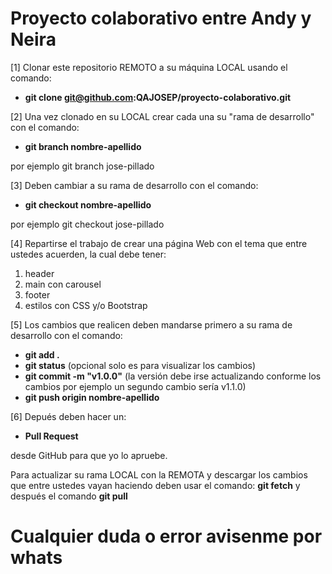 # Proyecto colaborativo entre Andy y Neira

[1] Clonar este repositorio REMOTO a su máquina LOCAL usando el comando: 

*  **git clone git@github.com:QAJOSEP/proyecto-colaborativo.git**

[2] Una vez clonado en su LOCAL crear cada una su "rama de desarrollo" con el comando: 

*   **git branch nombre-apellido** 

por ejemplo git branch jose-pillado

[3] Deben cambiar a su rama de desarrollo con el comando: 

*  **git checkout nombre-apellido** 

por ejemplo git checkout jose-pillado

[4] Repartirse el trabajo de crear una página Web con el tema que entre ustedes acuerden, la cual debe tener:
  1. header
  2. main con carousel
  3. footer
  4. estilos con CSS y/o Bootstrap

[5] Los cambios que realicen deben mandarse primero a su rama de desarrollo con el comando:
*    **git add .**
*    **git status** (opcional solo es para visualizar los cambios)
*    **git commit -m "v1.0.0"** (la versión debe irse actualizando conforme los cambios por ejemplo un segundo cambio sería v1.1.0)
*    **git push origin nombre-apellido**

[6] Depués deben hacer un:

*    **Pull Request** 

desde GitHub para que yo lo apruebe.

Para actualizar su rama LOCAL con la REMOTA y descargar los cambios que entre ustedes vayan haciendo deben usar el comando:
   **git fetch** y después el comando **git pull** 

# Cualquier duda o error avisenme por whats